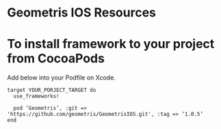 # Geometris IOS Resources

# To install framework to your project from CocoaPods

Add below into your Podfile on Xcode.

```
target YOUR_PORJECT_TARGET do
  use_frameworks!
  
  pod ‘Geometris’, :git => 'https://github.com/geometris/GeometrisIOS.git', :tag => ‘1.0.5’
end
```
